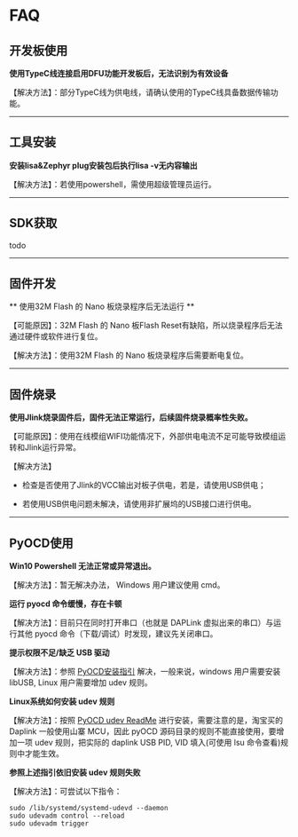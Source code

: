 # FAQ

## 开发板使用

**使用TypeC线连接启用DFU功能开发板后，无法识别为有效设备**

【解决方法】：部分TypeC线为供电线，请确认使用的TypeC线具备数据传输功能。


---

## 工具安装

**安装lisa&Zephyr plug安装包后执行lisa -v无内容输出**

【解决方法】：若使用powershell，需使用超级管理员运行。


---

## SDK获取

todo


---

## 固件开发

** 使用32M Flash 的 Nano 板烧录程序后无法运行 **

【可能原因】：32M Flash 的 Nano 板Flash Reset有缺陷，所以烧录程序后无法通过硬件或软件进行复位。


【解决方法】：使用32M Flash 的 Nano 板烧录程序后需要断电复位。

---

## 固件烧录

**使用Jlink烧录固件后，固件无法正常运行，后续固件烧录概率性失败。**

【可能原因】：使用在线模组WIFI功能情况下，外部供电电流不足可能导致模组运转和Jlink运行异常。

【解决方法】


* 检查是否使用了Jlink的VCC输出对板子供电，若是，请使用USB供电；


* 若使用USB供电问题未解决，请使用非扩展坞的USB接口进行供电。


---

## PyOCD使用

**Win10 Powershell 无法正常或异常退出。**

【解决方法】：暂无解决办法， Windows 用户建议使用 cmd。

**运行 pyocd 命令缓慢，存在卡顿**

【解决方法】：目前只在同时打开串口（也就是 DAPLink 虚拟出来的串口）与运行其他 pyocd 命令（下载/调试）时发现，建议先关闭串口。

**提示权限不足/缺乏 USB 驱动**

【解决方法】：参照 [PyOCD安装指引](https://pyocd.io/docs/installing.html) 解决，一般来说，windows 用户需要安装 libUSB, Linux 用户需要增加 udev 规则。

**Linux系统如何安装 udev 规则**

【解决方法】：按照 [PyOCD udev ReadMe](https://github.com/pyocd/pyOCD/blob/main/udev/README) 进行安装，需要注意的是，淘宝买的 Daplink 一般使用山寨 MCU，因此 pyOCD 源码目录的规则不能直接使用，要增加一项 udev 规则，把实际的 daplink USB PID, VID 填入(可使用 lsu 命令查看)规则中才能生效。

**参照上述指引依旧安装 udev 规则失败**

【解决方法】：可尝试以下指令：

```shell
sudo /lib/systemd/systemd-udevd --daemon
sudo udevadm control --reload
sudo udevadm trigger
```
